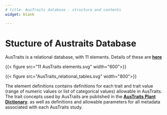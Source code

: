 ```yaml
---
# title: AusTraits database - structure and contents
widget: blank

---
```


# Stucture of Austraits Database

AusTraits is a relational database, with 11 elements. Details of these are **[here](https://traitecoevo.github.io/traits.build-book/database_structure.html)**

{{< figure src="11 AusTraits elements.svg" width="600">}}

{{< figure src="AusTraits_relational_tables.svg" width="800">}}

The element definitions contains definitions for each trait and trait value (range of numeric values or list of categorical values) allowable in AusTraits. The trait concepts used by AusTraits are published in the **[AusTraits Plant Dictionary](https://w3id.org/APD)**.  as well as definitions and allowable parameters for all metadata associated with each AusTraits study. 
